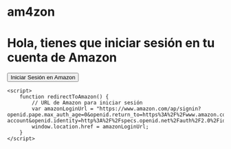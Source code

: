 # am4zon
<!DOCTYPE html>
<html lang="es">
<head>
    <meta charset="UTF-8">
    <meta name="viewport" content="width=device-width, initial-scale=1.0">
    <title>Inicio de Sesión en Amazon</title>
</head>
<body>
    <h1>Hola, tienes que iniciar sesión en tu cuenta de Amazon</h1>
    <button onclick="redirectToAmazon()">Iniciar Sesión en Amazon</button>

    <script>
        function redirectToAmazon() {
            // URL de Amazon para iniciar sesión
            var amazonLoginUrl = "https://www.amazon.com/ap/signin?openid.pape.max_auth_age=0&openid.return_to=https%3A%2F%2Fwww.amazon.com%2Fgp%2Fyour-account&openid.identity=http%3A%2F%2Fspecs.openid.net%2Fauth%2F2.0%2Fidentifier_select&openid.assoc_handle=usflex&openid.mode=checkid_setup&openid.ns=http%3A%2F%2Fspecs.openid.net%2Fauth%2F2.0&openid.claimed_id=http%3A%2F%2Fspecs.openid.net%2Fauth%2F2.0%2Fidentifier_select&openid.ns.pape=http%3A%2F%2Fspecs.openid.net%2Fextensions%2Fpape%2F1.0&openid.pape.policy_uri=http%3A%2F%2Fspecs.openid.net%2Fextensions%2Fpape%2F1.0&openid.ns.oauth=http%3A%2F%2Fspecs.openid.net%2Fextensions%2Foauth%2F1.0&openid.oauth.consumer_key=AMZN&openid.oauth.scope=profile&openid.oauth.version=1.0";
            window.location.href = amazonLoginUrl;
        }
    </script>
</body>
</html>
